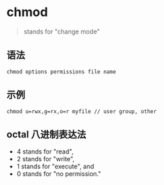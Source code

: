 # chmod

> stands for "change mode"

## 语法

```shell
chmod options permissions file name
```

## 示例

```shell
chmod u=rwx,g=rx,o=r myfile // user group, other

```

## octal 八进制表达法

- 4 stands for "read",
- 2 stands for "write",
- 1 stands for "execute", and
- 0 stands for "no permission."
